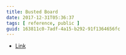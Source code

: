 ```yaml
---
title: Busted Board
date: 2017-12-31T05:36:37
tags: [ reference, public ]
guid: 163811c0-7adf-4a15-b292-91f1364656fc
---
```



<!--more-->

 * [Link](https://imgur.com/a/bberC)
